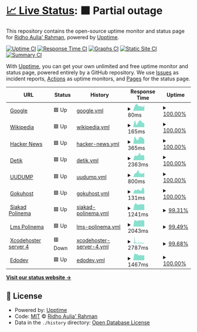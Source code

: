 # [📈 Live Status](https://edoaurahman.github.io/check-web-uptime): <!--live status--> **🟧 Partial outage**

This repository contains the open-source uptime monitor and status page for [Ridho Aulia' Rahman](https://edoaurahman.github.io/check-web-uptime), powered by [Upptime](https://github.com/upptime/upptime).

[![Uptime CI](https://github.com/edoaurahman/check-web-uptime/workflows/Uptime%20CI/badge.svg)](https://github.com/edoaurahman/check-web-uptime/actions?query=workflow%3A%22Uptime+CI%22)
[![Response Time CI](https://github.com/edoaurahman/check-web-uptime/workflows/Response%20Time%20CI/badge.svg)](https://github.com/edoaurahman/check-web-uptime/actions?query=workflow%3A%22Response+Time+CI%22)
[![Graphs CI](https://github.com/edoaurahman/check-web-uptime/workflows/Graphs%20CI/badge.svg)](https://github.com/edoaurahman/check-web-uptime/actions?query=workflow%3A%22Graphs+CI%22)
[![Static Site CI](https://github.com/edoaurahman/check-web-uptime/workflows/Static%20Site%20CI/badge.svg)](https://github.com/edoaurahman/check-web-uptime/actions?query=workflow%3A%22Static+Site+CI%22)
[![Summary CI](https://github.com/edoaurahman/check-web-uptime/workflows/Summary%20CI/badge.svg)](https://github.com/edoaurahman/check-web-uptime/actions?query=workflow%3A%22Summary+CI%22)

With [Upptime](https://upptime.js.org), you can get your own unlimited and free uptime monitor and status page, powered entirely by a GitHub repository. We use [Issues](https://github.com/edoaurahman/check-web-uptime/issues) as incident reports, [Actions](https://github.com/edoaurahman/check-web-uptime/actions) as uptime monitors, and [Pages](https://edoaurahman.github.io/check-web-uptime) for the status page.

<!--start: status pages-->
<!-- This summary is generated by Upptime (https://github.com/upptime/upptime) -->
<!-- Do not edit this manually, your changes will be overwritten -->
<!-- prettier-ignore -->
| URL | Status | History | Response Time | Uptime |
| --- | ------ | ------- | ------------- | ------ |
| <img alt="" src="https://icons.duckduckgo.com/ip3/www.google.com.ico" height="13"> [Google](https://www.google.com) | 🟩 Up | [google.yml](https://github.com/edoaurahman/check-web-uptime/commits/HEAD/history/google.yml) | <details><summary><img alt="Response time graph" src="./graphs/google/response-time-week.png" height="20"> 80ms</summary><br><a href="https://edoaurahman.github.io/check-web-uptime/history/google"><img alt="Response time 111" src="https://img.shields.io/endpoint?url=https%3A%2F%2Fraw.githubusercontent.com%2Fedoaurahman%2Fcheck-web-uptime%2FHEAD%2Fapi%2Fgoogle%2Fresponse-time.json"></a><br><a href="https://edoaurahman.github.io/check-web-uptime/history/google"><img alt="24-hour response time 84" src="https://img.shields.io/endpoint?url=https%3A%2F%2Fraw.githubusercontent.com%2Fedoaurahman%2Fcheck-web-uptime%2FHEAD%2Fapi%2Fgoogle%2Fresponse-time-day.json"></a><br><a href="https://edoaurahman.github.io/check-web-uptime/history/google"><img alt="7-day response time 80" src="https://img.shields.io/endpoint?url=https%3A%2F%2Fraw.githubusercontent.com%2Fedoaurahman%2Fcheck-web-uptime%2FHEAD%2Fapi%2Fgoogle%2Fresponse-time-week.json"></a><br><a href="https://edoaurahman.github.io/check-web-uptime/history/google"><img alt="30-day response time 95" src="https://img.shields.io/endpoint?url=https%3A%2F%2Fraw.githubusercontent.com%2Fedoaurahman%2Fcheck-web-uptime%2FHEAD%2Fapi%2Fgoogle%2Fresponse-time-month.json"></a><br><a href="https://edoaurahman.github.io/check-web-uptime/history/google"><img alt="1-year response time 111" src="https://img.shields.io/endpoint?url=https%3A%2F%2Fraw.githubusercontent.com%2Fedoaurahman%2Fcheck-web-uptime%2FHEAD%2Fapi%2Fgoogle%2Fresponse-time-year.json"></a></details> | <details><summary><a href="https://edoaurahman.github.io/check-web-uptime/history/google">100.00%</a></summary><a href="https://edoaurahman.github.io/check-web-uptime/history/google"><img alt="All-time uptime 100.00%" src="https://img.shields.io/endpoint?url=https%3A%2F%2Fraw.githubusercontent.com%2Fedoaurahman%2Fcheck-web-uptime%2FHEAD%2Fapi%2Fgoogle%2Fuptime.json"></a><br><a href="https://edoaurahman.github.io/check-web-uptime/history/google"><img alt="24-hour uptime 100.00%" src="https://img.shields.io/endpoint?url=https%3A%2F%2Fraw.githubusercontent.com%2Fedoaurahman%2Fcheck-web-uptime%2FHEAD%2Fapi%2Fgoogle%2Fuptime-day.json"></a><br><a href="https://edoaurahman.github.io/check-web-uptime/history/google"><img alt="7-day uptime 100.00%" src="https://img.shields.io/endpoint?url=https%3A%2F%2Fraw.githubusercontent.com%2Fedoaurahman%2Fcheck-web-uptime%2FHEAD%2Fapi%2Fgoogle%2Fuptime-week.json"></a><br><a href="https://edoaurahman.github.io/check-web-uptime/history/google"><img alt="30-day uptime 100.00%" src="https://img.shields.io/endpoint?url=https%3A%2F%2Fraw.githubusercontent.com%2Fedoaurahman%2Fcheck-web-uptime%2FHEAD%2Fapi%2Fgoogle%2Fuptime-month.json"></a><br><a href="https://edoaurahman.github.io/check-web-uptime/history/google"><img alt="1-year uptime 100.00%" src="https://img.shields.io/endpoint?url=https%3A%2F%2Fraw.githubusercontent.com%2Fedoaurahman%2Fcheck-web-uptime%2FHEAD%2Fapi%2Fgoogle%2Fuptime-year.json"></a></details>
| <img alt="" src="https://icons.duckduckgo.com/ip3/en.wikipedia.org.ico" height="13"> [Wikipedia](https://en.wikipedia.org) | 🟩 Up | [wikipedia.yml](https://github.com/edoaurahman/check-web-uptime/commits/HEAD/history/wikipedia.yml) | <details><summary><img alt="Response time graph" src="./graphs/wikipedia/response-time-week.png" height="20"> 165ms</summary><br><a href="https://edoaurahman.github.io/check-web-uptime/history/wikipedia"><img alt="Response time 213" src="https://img.shields.io/endpoint?url=https%3A%2F%2Fraw.githubusercontent.com%2Fedoaurahman%2Fcheck-web-uptime%2FHEAD%2Fapi%2Fwikipedia%2Fresponse-time.json"></a><br><a href="https://edoaurahman.github.io/check-web-uptime/history/wikipedia"><img alt="24-hour response time 129" src="https://img.shields.io/endpoint?url=https%3A%2F%2Fraw.githubusercontent.com%2Fedoaurahman%2Fcheck-web-uptime%2FHEAD%2Fapi%2Fwikipedia%2Fresponse-time-day.json"></a><br><a href="https://edoaurahman.github.io/check-web-uptime/history/wikipedia"><img alt="7-day response time 165" src="https://img.shields.io/endpoint?url=https%3A%2F%2Fraw.githubusercontent.com%2Fedoaurahman%2Fcheck-web-uptime%2FHEAD%2Fapi%2Fwikipedia%2Fresponse-time-week.json"></a><br><a href="https://edoaurahman.github.io/check-web-uptime/history/wikipedia"><img alt="30-day response time 200" src="https://img.shields.io/endpoint?url=https%3A%2F%2Fraw.githubusercontent.com%2Fedoaurahman%2Fcheck-web-uptime%2FHEAD%2Fapi%2Fwikipedia%2Fresponse-time-month.json"></a><br><a href="https://edoaurahman.github.io/check-web-uptime/history/wikipedia"><img alt="1-year response time 213" src="https://img.shields.io/endpoint?url=https%3A%2F%2Fraw.githubusercontent.com%2Fedoaurahman%2Fcheck-web-uptime%2FHEAD%2Fapi%2Fwikipedia%2Fresponse-time-year.json"></a></details> | <details><summary><a href="https://edoaurahman.github.io/check-web-uptime/history/wikipedia">100.00%</a></summary><a href="https://edoaurahman.github.io/check-web-uptime/history/wikipedia"><img alt="All-time uptime 100.00%" src="https://img.shields.io/endpoint?url=https%3A%2F%2Fraw.githubusercontent.com%2Fedoaurahman%2Fcheck-web-uptime%2FHEAD%2Fapi%2Fwikipedia%2Fuptime.json"></a><br><a href="https://edoaurahman.github.io/check-web-uptime/history/wikipedia"><img alt="24-hour uptime 100.00%" src="https://img.shields.io/endpoint?url=https%3A%2F%2Fraw.githubusercontent.com%2Fedoaurahman%2Fcheck-web-uptime%2FHEAD%2Fapi%2Fwikipedia%2Fuptime-day.json"></a><br><a href="https://edoaurahman.github.io/check-web-uptime/history/wikipedia"><img alt="7-day uptime 100.00%" src="https://img.shields.io/endpoint?url=https%3A%2F%2Fraw.githubusercontent.com%2Fedoaurahman%2Fcheck-web-uptime%2FHEAD%2Fapi%2Fwikipedia%2Fuptime-week.json"></a><br><a href="https://edoaurahman.github.io/check-web-uptime/history/wikipedia"><img alt="30-day uptime 100.00%" src="https://img.shields.io/endpoint?url=https%3A%2F%2Fraw.githubusercontent.com%2Fedoaurahman%2Fcheck-web-uptime%2FHEAD%2Fapi%2Fwikipedia%2Fuptime-month.json"></a><br><a href="https://edoaurahman.github.io/check-web-uptime/history/wikipedia"><img alt="1-year uptime 99.99%" src="https://img.shields.io/endpoint?url=https%3A%2F%2Fraw.githubusercontent.com%2Fedoaurahman%2Fcheck-web-uptime%2FHEAD%2Fapi%2Fwikipedia%2Fuptime-year.json"></a></details>
| <img alt="" src="https://icons.duckduckgo.com/ip3/news.ycombinator.com.ico" height="13"> [Hacker News](https://news.ycombinator.com) | 🟩 Up | [hacker-news.yml](https://github.com/edoaurahman/check-web-uptime/commits/HEAD/history/hacker-news.yml) | <details><summary><img alt="Response time graph" src="./graphs/hacker-news/response-time-week.png" height="20"> 365ms</summary><br><a href="https://edoaurahman.github.io/check-web-uptime/history/hacker-news"><img alt="Response time 302" src="https://img.shields.io/endpoint?url=https%3A%2F%2Fraw.githubusercontent.com%2Fedoaurahman%2Fcheck-web-uptime%2FHEAD%2Fapi%2Fhacker-news%2Fresponse-time.json"></a><br><a href="https://edoaurahman.github.io/check-web-uptime/history/hacker-news"><img alt="24-hour response time 277" src="https://img.shields.io/endpoint?url=https%3A%2F%2Fraw.githubusercontent.com%2Fedoaurahman%2Fcheck-web-uptime%2FHEAD%2Fapi%2Fhacker-news%2Fresponse-time-day.json"></a><br><a href="https://edoaurahman.github.io/check-web-uptime/history/hacker-news"><img alt="7-day response time 365" src="https://img.shields.io/endpoint?url=https%3A%2F%2Fraw.githubusercontent.com%2Fedoaurahman%2Fcheck-web-uptime%2FHEAD%2Fapi%2Fhacker-news%2Fresponse-time-week.json"></a><br><a href="https://edoaurahman.github.io/check-web-uptime/history/hacker-news"><img alt="30-day response time 313" src="https://img.shields.io/endpoint?url=https%3A%2F%2Fraw.githubusercontent.com%2Fedoaurahman%2Fcheck-web-uptime%2FHEAD%2Fapi%2Fhacker-news%2Fresponse-time-month.json"></a><br><a href="https://edoaurahman.github.io/check-web-uptime/history/hacker-news"><img alt="1-year response time 302" src="https://img.shields.io/endpoint?url=https%3A%2F%2Fraw.githubusercontent.com%2Fedoaurahman%2Fcheck-web-uptime%2FHEAD%2Fapi%2Fhacker-news%2Fresponse-time-year.json"></a></details> | <details><summary><a href="https://edoaurahman.github.io/check-web-uptime/history/hacker-news">100.00%</a></summary><a href="https://edoaurahman.github.io/check-web-uptime/history/hacker-news"><img alt="All-time uptime 99.99%" src="https://img.shields.io/endpoint?url=https%3A%2F%2Fraw.githubusercontent.com%2Fedoaurahman%2Fcheck-web-uptime%2FHEAD%2Fapi%2Fhacker-news%2Fuptime.json"></a><br><a href="https://edoaurahman.github.io/check-web-uptime/history/hacker-news"><img alt="24-hour uptime 100.00%" src="https://img.shields.io/endpoint?url=https%3A%2F%2Fraw.githubusercontent.com%2Fedoaurahman%2Fcheck-web-uptime%2FHEAD%2Fapi%2Fhacker-news%2Fuptime-day.json"></a><br><a href="https://edoaurahman.github.io/check-web-uptime/history/hacker-news"><img alt="7-day uptime 100.00%" src="https://img.shields.io/endpoint?url=https%3A%2F%2Fraw.githubusercontent.com%2Fedoaurahman%2Fcheck-web-uptime%2FHEAD%2Fapi%2Fhacker-news%2Fuptime-week.json"></a><br><a href="https://edoaurahman.github.io/check-web-uptime/history/hacker-news"><img alt="30-day uptime 100.00%" src="https://img.shields.io/endpoint?url=https%3A%2F%2Fraw.githubusercontent.com%2Fedoaurahman%2Fcheck-web-uptime%2FHEAD%2Fapi%2Fhacker-news%2Fuptime-month.json"></a><br><a href="https://edoaurahman.github.io/check-web-uptime/history/hacker-news"><img alt="1-year uptime 99.98%" src="https://img.shields.io/endpoint?url=https%3A%2F%2Fraw.githubusercontent.com%2Fedoaurahman%2Fcheck-web-uptime%2FHEAD%2Fapi%2Fhacker-news%2Fuptime-year.json"></a></details>
| <img alt="" src="https://icons.duckduckgo.com/ip3/www.detik.com.ico" height="13"> [Detik](https://www.detik.com/) | 🟩 Up | [detik.yml](https://github.com/edoaurahman/check-web-uptime/commits/HEAD/history/detik.yml) | <details><summary><img alt="Response time graph" src="./graphs/detik/response-time-week.png" height="20"> 2363ms</summary><br><a href="https://edoaurahman.github.io/check-web-uptime/history/detik"><img alt="Response time 2617" src="https://img.shields.io/endpoint?url=https%3A%2F%2Fraw.githubusercontent.com%2Fedoaurahman%2Fcheck-web-uptime%2FHEAD%2Fapi%2Fdetik%2Fresponse-time.json"></a><br><a href="https://edoaurahman.github.io/check-web-uptime/history/detik"><img alt="24-hour response time 2158" src="https://img.shields.io/endpoint?url=https%3A%2F%2Fraw.githubusercontent.com%2Fedoaurahman%2Fcheck-web-uptime%2FHEAD%2Fapi%2Fdetik%2Fresponse-time-day.json"></a><br><a href="https://edoaurahman.github.io/check-web-uptime/history/detik"><img alt="7-day response time 2363" src="https://img.shields.io/endpoint?url=https%3A%2F%2Fraw.githubusercontent.com%2Fedoaurahman%2Fcheck-web-uptime%2FHEAD%2Fapi%2Fdetik%2Fresponse-time-week.json"></a><br><a href="https://edoaurahman.github.io/check-web-uptime/history/detik"><img alt="30-day response time 2273" src="https://img.shields.io/endpoint?url=https%3A%2F%2Fraw.githubusercontent.com%2Fedoaurahman%2Fcheck-web-uptime%2FHEAD%2Fapi%2Fdetik%2Fresponse-time-month.json"></a><br><a href="https://edoaurahman.github.io/check-web-uptime/history/detik"><img alt="1-year response time 2617" src="https://img.shields.io/endpoint?url=https%3A%2F%2Fraw.githubusercontent.com%2Fedoaurahman%2Fcheck-web-uptime%2FHEAD%2Fapi%2Fdetik%2Fresponse-time-year.json"></a></details> | <details><summary><a href="https://edoaurahman.github.io/check-web-uptime/history/detik">100.00%</a></summary><a href="https://edoaurahman.github.io/check-web-uptime/history/detik"><img alt="All-time uptime 99.88%" src="https://img.shields.io/endpoint?url=https%3A%2F%2Fraw.githubusercontent.com%2Fedoaurahman%2Fcheck-web-uptime%2FHEAD%2Fapi%2Fdetik%2Fuptime.json"></a><br><a href="https://edoaurahman.github.io/check-web-uptime/history/detik"><img alt="24-hour uptime 100.00%" src="https://img.shields.io/endpoint?url=https%3A%2F%2Fraw.githubusercontent.com%2Fedoaurahman%2Fcheck-web-uptime%2FHEAD%2Fapi%2Fdetik%2Fuptime-day.json"></a><br><a href="https://edoaurahman.github.io/check-web-uptime/history/detik"><img alt="7-day uptime 100.00%" src="https://img.shields.io/endpoint?url=https%3A%2F%2Fraw.githubusercontent.com%2Fedoaurahman%2Fcheck-web-uptime%2FHEAD%2Fapi%2Fdetik%2Fuptime-week.json"></a><br><a href="https://edoaurahman.github.io/check-web-uptime/history/detik"><img alt="30-day uptime 100.00%" src="https://img.shields.io/endpoint?url=https%3A%2F%2Fraw.githubusercontent.com%2Fedoaurahman%2Fcheck-web-uptime%2FHEAD%2Fapi%2Fdetik%2Fuptime-month.json"></a><br><a href="https://edoaurahman.github.io/check-web-uptime/history/detik"><img alt="1-year uptime 99.88%" src="https://img.shields.io/endpoint?url=https%3A%2F%2Fraw.githubusercontent.com%2Fedoaurahman%2Fcheck-web-uptime%2FHEAD%2Fapi%2Fdetik%2Fuptime-year.json"></a></details>
| <img alt="" src="https://icons.duckduckgo.com/ip3/uupdump.net.ico" height="13"> [UUDUMP](https://uupdump.net/) | 🟩 Up | [uudump.yml](https://github.com/edoaurahman/check-web-uptime/commits/HEAD/history/uudump.yml) | <details><summary><img alt="Response time graph" src="./graphs/uudump/response-time-week.png" height="20"> 800ms</summary><br><a href="https://edoaurahman.github.io/check-web-uptime/history/uudump"><img alt="Response time 1076" src="https://img.shields.io/endpoint?url=https%3A%2F%2Fraw.githubusercontent.com%2Fedoaurahman%2Fcheck-web-uptime%2FHEAD%2Fapi%2Fuudump%2Fresponse-time.json"></a><br><a href="https://edoaurahman.github.io/check-web-uptime/history/uudump"><img alt="24-hour response time 833" src="https://img.shields.io/endpoint?url=https%3A%2F%2Fraw.githubusercontent.com%2Fedoaurahman%2Fcheck-web-uptime%2FHEAD%2Fapi%2Fuudump%2Fresponse-time-day.json"></a><br><a href="https://edoaurahman.github.io/check-web-uptime/history/uudump"><img alt="7-day response time 800" src="https://img.shields.io/endpoint?url=https%3A%2F%2Fraw.githubusercontent.com%2Fedoaurahman%2Fcheck-web-uptime%2FHEAD%2Fapi%2Fuudump%2Fresponse-time-week.json"></a><br><a href="https://edoaurahman.github.io/check-web-uptime/history/uudump"><img alt="30-day response time 1005" src="https://img.shields.io/endpoint?url=https%3A%2F%2Fraw.githubusercontent.com%2Fedoaurahman%2Fcheck-web-uptime%2FHEAD%2Fapi%2Fuudump%2Fresponse-time-month.json"></a><br><a href="https://edoaurahman.github.io/check-web-uptime/history/uudump"><img alt="1-year response time 1076" src="https://img.shields.io/endpoint?url=https%3A%2F%2Fraw.githubusercontent.com%2Fedoaurahman%2Fcheck-web-uptime%2FHEAD%2Fapi%2Fuudump%2Fresponse-time-year.json"></a></details> | <details><summary><a href="https://edoaurahman.github.io/check-web-uptime/history/uudump">100.00%</a></summary><a href="https://edoaurahman.github.io/check-web-uptime/history/uudump"><img alt="All-time uptime 99.49%" src="https://img.shields.io/endpoint?url=https%3A%2F%2Fraw.githubusercontent.com%2Fedoaurahman%2Fcheck-web-uptime%2FHEAD%2Fapi%2Fuudump%2Fuptime.json"></a><br><a href="https://edoaurahman.github.io/check-web-uptime/history/uudump"><img alt="24-hour uptime 100.00%" src="https://img.shields.io/endpoint?url=https%3A%2F%2Fraw.githubusercontent.com%2Fedoaurahman%2Fcheck-web-uptime%2FHEAD%2Fapi%2Fuudump%2Fuptime-day.json"></a><br><a href="https://edoaurahman.github.io/check-web-uptime/history/uudump"><img alt="7-day uptime 100.00%" src="https://img.shields.io/endpoint?url=https%3A%2F%2Fraw.githubusercontent.com%2Fedoaurahman%2Fcheck-web-uptime%2FHEAD%2Fapi%2Fuudump%2Fuptime-week.json"></a><br><a href="https://edoaurahman.github.io/check-web-uptime/history/uudump"><img alt="30-day uptime 99.83%" src="https://img.shields.io/endpoint?url=https%3A%2F%2Fraw.githubusercontent.com%2Fedoaurahman%2Fcheck-web-uptime%2FHEAD%2Fapi%2Fuudump%2Fuptime-month.json"></a><br><a href="https://edoaurahman.github.io/check-web-uptime/history/uudump"><img alt="1-year uptime 99.49%" src="https://img.shields.io/endpoint?url=https%3A%2F%2Fraw.githubusercontent.com%2Fedoaurahman%2Fcheck-web-uptime%2FHEAD%2Fapi%2Fuudump%2Fuptime-year.json"></a></details>
| <img alt="" src="https://icons.duckduckgo.com/ip3/gokuhost.com.ico" height="13"> [Gokuhost](https://gokuhost.com/) | 🟩 Up | [gokuhost.yml](https://github.com/edoaurahman/check-web-uptime/commits/HEAD/history/gokuhost.yml) | <details><summary><img alt="Response time graph" src="./graphs/gokuhost/response-time-week.png" height="20"> 131ms</summary><br><a href="https://edoaurahman.github.io/check-web-uptime/history/gokuhost"><img alt="Response time 343" src="https://img.shields.io/endpoint?url=https%3A%2F%2Fraw.githubusercontent.com%2Fedoaurahman%2Fcheck-web-uptime%2FHEAD%2Fapi%2Fgokuhost%2Fresponse-time.json"></a><br><a href="https://edoaurahman.github.io/check-web-uptime/history/gokuhost"><img alt="24-hour response time 127" src="https://img.shields.io/endpoint?url=https%3A%2F%2Fraw.githubusercontent.com%2Fedoaurahman%2Fcheck-web-uptime%2FHEAD%2Fapi%2Fgokuhost%2Fresponse-time-day.json"></a><br><a href="https://edoaurahman.github.io/check-web-uptime/history/gokuhost"><img alt="7-day response time 131" src="https://img.shields.io/endpoint?url=https%3A%2F%2Fraw.githubusercontent.com%2Fedoaurahman%2Fcheck-web-uptime%2FHEAD%2Fapi%2Fgokuhost%2Fresponse-time-week.json"></a><br><a href="https://edoaurahman.github.io/check-web-uptime/history/gokuhost"><img alt="30-day response time 177" src="https://img.shields.io/endpoint?url=https%3A%2F%2Fraw.githubusercontent.com%2Fedoaurahman%2Fcheck-web-uptime%2FHEAD%2Fapi%2Fgokuhost%2Fresponse-time-month.json"></a><br><a href="https://edoaurahman.github.io/check-web-uptime/history/gokuhost"><img alt="1-year response time 343" src="https://img.shields.io/endpoint?url=https%3A%2F%2Fraw.githubusercontent.com%2Fedoaurahman%2Fcheck-web-uptime%2FHEAD%2Fapi%2Fgokuhost%2Fresponse-time-year.json"></a></details> | <details><summary><a href="https://edoaurahman.github.io/check-web-uptime/history/gokuhost">100.00%</a></summary><a href="https://edoaurahman.github.io/check-web-uptime/history/gokuhost"><img alt="All-time uptime 100.00%" src="https://img.shields.io/endpoint?url=https%3A%2F%2Fraw.githubusercontent.com%2Fedoaurahman%2Fcheck-web-uptime%2FHEAD%2Fapi%2Fgokuhost%2Fuptime.json"></a><br><a href="https://edoaurahman.github.io/check-web-uptime/history/gokuhost"><img alt="24-hour uptime 100.00%" src="https://img.shields.io/endpoint?url=https%3A%2F%2Fraw.githubusercontent.com%2Fedoaurahman%2Fcheck-web-uptime%2FHEAD%2Fapi%2Fgokuhost%2Fuptime-day.json"></a><br><a href="https://edoaurahman.github.io/check-web-uptime/history/gokuhost"><img alt="7-day uptime 100.00%" src="https://img.shields.io/endpoint?url=https%3A%2F%2Fraw.githubusercontent.com%2Fedoaurahman%2Fcheck-web-uptime%2FHEAD%2Fapi%2Fgokuhost%2Fuptime-week.json"></a><br><a href="https://edoaurahman.github.io/check-web-uptime/history/gokuhost"><img alt="30-day uptime 100.00%" src="https://img.shields.io/endpoint?url=https%3A%2F%2Fraw.githubusercontent.com%2Fedoaurahman%2Fcheck-web-uptime%2FHEAD%2Fapi%2Fgokuhost%2Fuptime-month.json"></a><br><a href="https://edoaurahman.github.io/check-web-uptime/history/gokuhost"><img alt="1-year uptime 100.00%" src="https://img.shields.io/endpoint?url=https%3A%2F%2Fraw.githubusercontent.com%2Fedoaurahman%2Fcheck-web-uptime%2FHEAD%2Fapi%2Fgokuhost%2Fuptime-year.json"></a></details>
| <img alt="" src="https://icons.duckduckgo.com/ip3/siakad.polinema.ac.id.ico" height="13"> [Siakad Polinema](http://siakad.polinema.ac.id/) | 🟩 Up | [siakad-polinema.yml](https://github.com/edoaurahman/check-web-uptime/commits/HEAD/history/siakad-polinema.yml) | <details><summary><img alt="Response time graph" src="./graphs/siakad-polinema/response-time-week.png" height="20"> 1241ms</summary><br><a href="https://edoaurahman.github.io/check-web-uptime/history/siakad-polinema"><img alt="Response time 1735" src="https://img.shields.io/endpoint?url=https%3A%2F%2Fraw.githubusercontent.com%2Fedoaurahman%2Fcheck-web-uptime%2FHEAD%2Fapi%2Fsiakad-polinema%2Fresponse-time.json"></a><br><a href="https://edoaurahman.github.io/check-web-uptime/history/siakad-polinema"><img alt="24-hour response time 1174" src="https://img.shields.io/endpoint?url=https%3A%2F%2Fraw.githubusercontent.com%2Fedoaurahman%2Fcheck-web-uptime%2FHEAD%2Fapi%2Fsiakad-polinema%2Fresponse-time-day.json"></a><br><a href="https://edoaurahman.github.io/check-web-uptime/history/siakad-polinema"><img alt="7-day response time 1241" src="https://img.shields.io/endpoint?url=https%3A%2F%2Fraw.githubusercontent.com%2Fedoaurahman%2Fcheck-web-uptime%2FHEAD%2Fapi%2Fsiakad-polinema%2Fresponse-time-week.json"></a><br><a href="https://edoaurahman.github.io/check-web-uptime/history/siakad-polinema"><img alt="30-day response time 1363" src="https://img.shields.io/endpoint?url=https%3A%2F%2Fraw.githubusercontent.com%2Fedoaurahman%2Fcheck-web-uptime%2FHEAD%2Fapi%2Fsiakad-polinema%2Fresponse-time-month.json"></a><br><a href="https://edoaurahman.github.io/check-web-uptime/history/siakad-polinema"><img alt="1-year response time 1735" src="https://img.shields.io/endpoint?url=https%3A%2F%2Fraw.githubusercontent.com%2Fedoaurahman%2Fcheck-web-uptime%2FHEAD%2Fapi%2Fsiakad-polinema%2Fresponse-time-year.json"></a></details> | <details><summary><a href="https://edoaurahman.github.io/check-web-uptime/history/siakad-polinema">99.31%</a></summary><a href="https://edoaurahman.github.io/check-web-uptime/history/siakad-polinema"><img alt="All-time uptime 98.73%" src="https://img.shields.io/endpoint?url=https%3A%2F%2Fraw.githubusercontent.com%2Fedoaurahman%2Fcheck-web-uptime%2FHEAD%2Fapi%2Fsiakad-polinema%2Fuptime.json"></a><br><a href="https://edoaurahman.github.io/check-web-uptime/history/siakad-polinema"><img alt="24-hour uptime 100.00%" src="https://img.shields.io/endpoint?url=https%3A%2F%2Fraw.githubusercontent.com%2Fedoaurahman%2Fcheck-web-uptime%2FHEAD%2Fapi%2Fsiakad-polinema%2Fuptime-day.json"></a><br><a href="https://edoaurahman.github.io/check-web-uptime/history/siakad-polinema"><img alt="7-day uptime 99.31%" src="https://img.shields.io/endpoint?url=https%3A%2F%2Fraw.githubusercontent.com%2Fedoaurahman%2Fcheck-web-uptime%2FHEAD%2Fapi%2Fsiakad-polinema%2Fuptime-week.json"></a><br><a href="https://edoaurahman.github.io/check-web-uptime/history/siakad-polinema"><img alt="30-day uptime 99.84%" src="https://img.shields.io/endpoint?url=https%3A%2F%2Fraw.githubusercontent.com%2Fedoaurahman%2Fcheck-web-uptime%2FHEAD%2Fapi%2Fsiakad-polinema%2Fuptime-month.json"></a><br><a href="https://edoaurahman.github.io/check-web-uptime/history/siakad-polinema"><img alt="1-year uptime 98.73%" src="https://img.shields.io/endpoint?url=https%3A%2F%2Fraw.githubusercontent.com%2Fedoaurahman%2Fcheck-web-uptime%2FHEAD%2Fapi%2Fsiakad-polinema%2Fuptime-year.json"></a></details>
| <img alt="" src="https://icons.duckduckgo.com/ip3/lmsslc.polinema.ac.id.ico" height="13"> [Lms Polinema](https://lmsslc.polinema.ac.id/) | 🟩 Up | [lms-polinema.yml](https://github.com/edoaurahman/check-web-uptime/commits/HEAD/history/lms-polinema.yml) | <details><summary><img alt="Response time graph" src="./graphs/lms-polinema/response-time-week.png" height="20"> 2043ms</summary><br><a href="https://edoaurahman.github.io/check-web-uptime/history/lms-polinema"><img alt="Response time 1954" src="https://img.shields.io/endpoint?url=https%3A%2F%2Fraw.githubusercontent.com%2Fedoaurahman%2Fcheck-web-uptime%2FHEAD%2Fapi%2Flms-polinema%2Fresponse-time.json"></a><br><a href="https://edoaurahman.github.io/check-web-uptime/history/lms-polinema"><img alt="24-hour response time 1946" src="https://img.shields.io/endpoint?url=https%3A%2F%2Fraw.githubusercontent.com%2Fedoaurahman%2Fcheck-web-uptime%2FHEAD%2Fapi%2Flms-polinema%2Fresponse-time-day.json"></a><br><a href="https://edoaurahman.github.io/check-web-uptime/history/lms-polinema"><img alt="7-day response time 2043" src="https://img.shields.io/endpoint?url=https%3A%2F%2Fraw.githubusercontent.com%2Fedoaurahman%2Fcheck-web-uptime%2FHEAD%2Fapi%2Flms-polinema%2Fresponse-time-week.json"></a><br><a href="https://edoaurahman.github.io/check-web-uptime/history/lms-polinema"><img alt="30-day response time 2225" src="https://img.shields.io/endpoint?url=https%3A%2F%2Fraw.githubusercontent.com%2Fedoaurahman%2Fcheck-web-uptime%2FHEAD%2Fapi%2Flms-polinema%2Fresponse-time-month.json"></a><br><a href="https://edoaurahman.github.io/check-web-uptime/history/lms-polinema"><img alt="1-year response time 1954" src="https://img.shields.io/endpoint?url=https%3A%2F%2Fraw.githubusercontent.com%2Fedoaurahman%2Fcheck-web-uptime%2FHEAD%2Fapi%2Flms-polinema%2Fresponse-time-year.json"></a></details> | <details><summary><a href="https://edoaurahman.github.io/check-web-uptime/history/lms-polinema">99.49%</a></summary><a href="https://edoaurahman.github.io/check-web-uptime/history/lms-polinema"><img alt="All-time uptime 97.54%" src="https://img.shields.io/endpoint?url=https%3A%2F%2Fraw.githubusercontent.com%2Fedoaurahman%2Fcheck-web-uptime%2FHEAD%2Fapi%2Flms-polinema%2Fuptime.json"></a><br><a href="https://edoaurahman.github.io/check-web-uptime/history/lms-polinema"><img alt="24-hour uptime 100.00%" src="https://img.shields.io/endpoint?url=https%3A%2F%2Fraw.githubusercontent.com%2Fedoaurahman%2Fcheck-web-uptime%2FHEAD%2Fapi%2Flms-polinema%2Fuptime-day.json"></a><br><a href="https://edoaurahman.github.io/check-web-uptime/history/lms-polinema"><img alt="7-day uptime 99.49%" src="https://img.shields.io/endpoint?url=https%3A%2F%2Fraw.githubusercontent.com%2Fedoaurahman%2Fcheck-web-uptime%2FHEAD%2Fapi%2Flms-polinema%2Fuptime-week.json"></a><br><a href="https://edoaurahman.github.io/check-web-uptime/history/lms-polinema"><img alt="30-day uptime 99.88%" src="https://img.shields.io/endpoint?url=https%3A%2F%2Fraw.githubusercontent.com%2Fedoaurahman%2Fcheck-web-uptime%2FHEAD%2Fapi%2Flms-polinema%2Fuptime-month.json"></a><br><a href="https://edoaurahman.github.io/check-web-uptime/history/lms-polinema"><img alt="1-year uptime 97.54%" src="https://img.shields.io/endpoint?url=https%3A%2F%2Fraw.githubusercontent.com%2Fedoaurahman%2Fcheck-web-uptime%2FHEAD%2Fapi%2Flms-polinema%2Fuptime-year.json"></a></details>
| <img alt="" src="https://icons.duckduckgo.com/ip3/serverjogja.securityhub.id.ico" height="13"> [Xcodehoster server 4](https://serverjogja.securityhub.id/) | 🟥 Down | [xcodehoster-server-4.yml](https://github.com/edoaurahman/check-web-uptime/commits/HEAD/history/xcodehoster-server-4.yml) | <details><summary><img alt="Response time graph" src="./graphs/xcodehoster-server-4/response-time-week.png" height="20"> 2787ms</summary><br><a href="https://edoaurahman.github.io/check-web-uptime/history/xcodehoster-server-4"><img alt="Response time 3602" src="https://img.shields.io/endpoint?url=https%3A%2F%2Fraw.githubusercontent.com%2Fedoaurahman%2Fcheck-web-uptime%2FHEAD%2Fapi%2Fxcodehoster-server-4%2Fresponse-time.json"></a><br><a href="https://edoaurahman.github.io/check-web-uptime/history/xcodehoster-server-4"><img alt="24-hour response time 1879" src="https://img.shields.io/endpoint?url=https%3A%2F%2Fraw.githubusercontent.com%2Fedoaurahman%2Fcheck-web-uptime%2FHEAD%2Fapi%2Fxcodehoster-server-4%2Fresponse-time-day.json"></a><br><a href="https://edoaurahman.github.io/check-web-uptime/history/xcodehoster-server-4"><img alt="7-day response time 2787" src="https://img.shields.io/endpoint?url=https%3A%2F%2Fraw.githubusercontent.com%2Fedoaurahman%2Fcheck-web-uptime%2FHEAD%2Fapi%2Fxcodehoster-server-4%2Fresponse-time-week.json"></a><br><a href="https://edoaurahman.github.io/check-web-uptime/history/xcodehoster-server-4"><img alt="30-day response time 3605" src="https://img.shields.io/endpoint?url=https%3A%2F%2Fraw.githubusercontent.com%2Fedoaurahman%2Fcheck-web-uptime%2FHEAD%2Fapi%2Fxcodehoster-server-4%2Fresponse-time-month.json"></a><br><a href="https://edoaurahman.github.io/check-web-uptime/history/xcodehoster-server-4"><img alt="1-year response time 3602" src="https://img.shields.io/endpoint?url=https%3A%2F%2Fraw.githubusercontent.com%2Fedoaurahman%2Fcheck-web-uptime%2FHEAD%2Fapi%2Fxcodehoster-server-4%2Fresponse-time-year.json"></a></details> | <details><summary><a href="https://edoaurahman.github.io/check-web-uptime/history/xcodehoster-server-4">99.68%</a></summary><a href="https://edoaurahman.github.io/check-web-uptime/history/xcodehoster-server-4"><img alt="All-time uptime 97.51%" src="https://img.shields.io/endpoint?url=https%3A%2F%2Fraw.githubusercontent.com%2Fedoaurahman%2Fcheck-web-uptime%2FHEAD%2Fapi%2Fxcodehoster-server-4%2Fuptime.json"></a><br><a href="https://edoaurahman.github.io/check-web-uptime/history/xcodehoster-server-4"><img alt="24-hour uptime 98.93%" src="https://img.shields.io/endpoint?url=https%3A%2F%2Fraw.githubusercontent.com%2Fedoaurahman%2Fcheck-web-uptime%2FHEAD%2Fapi%2Fxcodehoster-server-4%2Fuptime-day.json"></a><br><a href="https://edoaurahman.github.io/check-web-uptime/history/xcodehoster-server-4"><img alt="7-day uptime 99.68%" src="https://img.shields.io/endpoint?url=https%3A%2F%2Fraw.githubusercontent.com%2Fedoaurahman%2Fcheck-web-uptime%2FHEAD%2Fapi%2Fxcodehoster-server-4%2Fuptime-week.json"></a><br><a href="https://edoaurahman.github.io/check-web-uptime/history/xcodehoster-server-4"><img alt="30-day uptime 97.51%" src="https://img.shields.io/endpoint?url=https%3A%2F%2Fraw.githubusercontent.com%2Fedoaurahman%2Fcheck-web-uptime%2FHEAD%2Fapi%2Fxcodehoster-server-4%2Fuptime-month.json"></a><br><a href="https://edoaurahman.github.io/check-web-uptime/history/xcodehoster-server-4"><img alt="1-year uptime 97.51%" src="https://img.shields.io/endpoint?url=https%3A%2F%2Fraw.githubusercontent.com%2Fedoaurahman%2Fcheck-web-uptime%2FHEAD%2Fapi%2Fxcodehoster-server-4%2Fuptime-year.json"></a></details>
| <img alt="" src="https://icons.duckduckgo.com/ip3/edodev.my.id.ico" height="13"> [Edodev](https://edodev.my.id/) | 🟩 Up | [edodev.yml](https://github.com/edoaurahman/check-web-uptime/commits/HEAD/history/edodev.yml) | <details><summary><img alt="Response time graph" src="./graphs/edodev/response-time-week.png" height="20"> 1467ms</summary><br><a href="https://edoaurahman.github.io/check-web-uptime/history/edodev"><img alt="Response time 1501" src="https://img.shields.io/endpoint?url=https%3A%2F%2Fraw.githubusercontent.com%2Fedoaurahman%2Fcheck-web-uptime%2FHEAD%2Fapi%2Fedodev%2Fresponse-time.json"></a><br><a href="https://edoaurahman.github.io/check-web-uptime/history/edodev"><img alt="24-hour response time 1356" src="https://img.shields.io/endpoint?url=https%3A%2F%2Fraw.githubusercontent.com%2Fedoaurahman%2Fcheck-web-uptime%2FHEAD%2Fapi%2Fedodev%2Fresponse-time-day.json"></a><br><a href="https://edoaurahman.github.io/check-web-uptime/history/edodev"><img alt="7-day response time 1467" src="https://img.shields.io/endpoint?url=https%3A%2F%2Fraw.githubusercontent.com%2Fedoaurahman%2Fcheck-web-uptime%2FHEAD%2Fapi%2Fedodev%2Fresponse-time-week.json"></a><br><a href="https://edoaurahman.github.io/check-web-uptime/history/edodev"><img alt="30-day response time 1525" src="https://img.shields.io/endpoint?url=https%3A%2F%2Fraw.githubusercontent.com%2Fedoaurahman%2Fcheck-web-uptime%2FHEAD%2Fapi%2Fedodev%2Fresponse-time-month.json"></a><br><a href="https://edoaurahman.github.io/check-web-uptime/history/edodev"><img alt="1-year response time 1501" src="https://img.shields.io/endpoint?url=https%3A%2F%2Fraw.githubusercontent.com%2Fedoaurahman%2Fcheck-web-uptime%2FHEAD%2Fapi%2Fedodev%2Fresponse-time-year.json"></a></details> | <details><summary><a href="https://edoaurahman.github.io/check-web-uptime/history/edodev">100.00%</a></summary><a href="https://edoaurahman.github.io/check-web-uptime/history/edodev"><img alt="All-time uptime 100.00%" src="https://img.shields.io/endpoint?url=https%3A%2F%2Fraw.githubusercontent.com%2Fedoaurahman%2Fcheck-web-uptime%2FHEAD%2Fapi%2Fedodev%2Fuptime.json"></a><br><a href="https://edoaurahman.github.io/check-web-uptime/history/edodev"><img alt="24-hour uptime 100.00%" src="https://img.shields.io/endpoint?url=https%3A%2F%2Fraw.githubusercontent.com%2Fedoaurahman%2Fcheck-web-uptime%2FHEAD%2Fapi%2Fedodev%2Fuptime-day.json"></a><br><a href="https://edoaurahman.github.io/check-web-uptime/history/edodev"><img alt="7-day uptime 100.00%" src="https://img.shields.io/endpoint?url=https%3A%2F%2Fraw.githubusercontent.com%2Fedoaurahman%2Fcheck-web-uptime%2FHEAD%2Fapi%2Fedodev%2Fuptime-week.json"></a><br><a href="https://edoaurahman.github.io/check-web-uptime/history/edodev"><img alt="30-day uptime 100.00%" src="https://img.shields.io/endpoint?url=https%3A%2F%2Fraw.githubusercontent.com%2Fedoaurahman%2Fcheck-web-uptime%2FHEAD%2Fapi%2Fedodev%2Fuptime-month.json"></a><br><a href="https://edoaurahman.github.io/check-web-uptime/history/edodev"><img alt="1-year uptime 100.00%" src="https://img.shields.io/endpoint?url=https%3A%2F%2Fraw.githubusercontent.com%2Fedoaurahman%2Fcheck-web-uptime%2FHEAD%2Fapi%2Fedodev%2Fuptime-year.json"></a></details>

<!--end: status pages-->

[**Visit our status website →**](https://edoaurahman.github.io/check-web-uptime)

## 📄 License

- Powered by: [Upptime](https://github.com/upptime/upptime)
- Code: [MIT](./LICENSE) © [Ridho Aulia' Rahman](https://edoaurahman.github.io/check-web-uptime)
- Data in the `./history` directory: [Open Database License](https://opendatacommons.org/licenses/odbl/1-0/)
